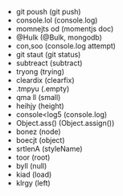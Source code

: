 - git poush (git push)
- console.lol (console.log)
- momnejts od (momentjs doc)
- @Hulk (@Bulk, mongodb)
- con,soo (console.log attempt)
- git staut (git status)
- subtreact (subtract)
- tryong (trying)
- cleardix (clearfix)
- .tmpyu (.empty)
- qma ll (small)
- heihjy (height)
- console<log5 (console.log)
- Object.ass() (Object.assign())
- bonez (node)
- boecjt (object)
- srtlenA (styleName)
- toor (root)
- byll (null)
- kiad (load)
- klrgy (left)